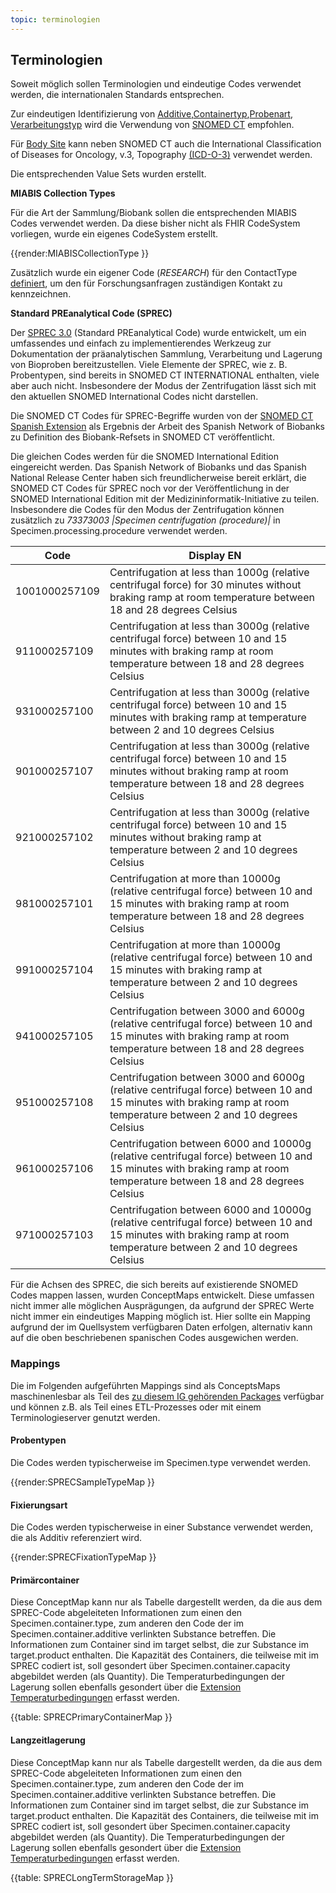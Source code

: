 ```yaml
---
topic: terminologien
---
```


## Terminologien


Soweit möglich sollen Terminologien und eindeutige Codes verwendet werden, die internationalen Standards entsprechen.

 Zur eindeutigen Identifizierung von [Additive](https://www.medizininformatik-initiative.de/fhir/ext/modul-biobank/ValueSet/additive ),[Containertyp](https://www.medizininformatik-initiative.de/fhir/ext/modul-biobank/ValueSet/containertyp),[Probenart](https://www.medizininformatik-initiative.de/fhir/ext/modul-biobank/ValueSet/probenart), [Verarbeitungstyp](https://www.medizininformatik-initiative.de/fhir/ext/modul-biobank/ValueSet/sct-lab-procedure) wird die Verwendung von [SNOMED CT](http://snomed.info/sct) empfohlen. 

Für [Body Site](https://www.medizininformatik-initiative.de/fhir/ext/modul-biobank/ValueSet/sct-body-structures)
 kann neben SNOMED CT auch die International Classification of Diseases for Oncology, v.3, Topography [(ICD-O-3)](https://terminology.hl7.org/2.1.0/CodeSystem-icd-o-3.html) verwendet werden.

Die entsprechenden Value Sets wurden erstellt.

**MIABIS Collection Types**

Für die Art der Sammlung/Biobank sollen die entsprechenden MIABIS Codes verwendet werden. Da diese bisher nicht als FHIR CodeSystem vorliegen, wurde ein eigenes CodeSystem erstellt.

{{render:MIABISCollectionType }}

Zusätzlich wurde ein eigener Code (_RESEARCH_) für den ContactType [definiert](https://www.medizininformatik-initiative.de/fhir/ext/modul-biobank/CodeSystem/ContactType), um den für Forschungsanfragen zuständigen Kontakt zu kennzeichnen.

**Standard PREanalytical Code (SPREC)**

Der [SPREC 3.0](https://pubmed.ncbi.nlm.nih.gov/24849886/) (Standard PREanalytical Code) wurde entwickelt, um ein umfassendes und einfach zu implementierendes Werkzeug zur Dokumentation der präanalytischen Sammlung, Verarbeitung und Lagerung von Bioproben bereitzustellen.
Viele Elemente der SPREC, wie z. B. Probentypen, sind bereits in SNOMED CT INTERNATIONAL enthalten, viele aber auch nicht. Insbesondere der Modus der Zentrifugation lässt sich mit den aktuellen SNOMED International Codes nicht darstellen.
 
Die SNOMED CT Codes für SPREC-Begriffe wurden von der [SNOMED CT Spanish Extension](https://webs.somsns.es/cnr/Visor_EE.htm) als Ergebnis der Arbeit des Spanish Network of Biobanks  zu Definition des Biobank-Refsets in SNOMED CT veröffentlicht.

Die gleichen Codes werden für die SNOMED International Edition eingereicht werden. 
Das Spanish Network of Biobanks  und das Spanish National Release Center haben sich freundlicherweise bereit erklärt, die SNOMED CT Codes für SPREC noch vor der Veröffentlichung in der SNOMED International Edition mit der Medizininformatik-Initiative zu teilen. Insbesondere die Codes für den Modus der Zentrifugation können zusätzlich zu _73373003 |Specimen centrifugation (procedure)|_ in Specimen.processing.procedure verwendet werden.
  
 |Code | Display EN|
|----------|-------------|
| 1001000257109 |  Centrifugation at less than 1000g (relative centrifugal force) for 30 minutes without braking ramp at room temperature between 18 and 28 degrees Celsius |
| 911000257109 |  Centrifugation at less than 3000g (relative centrifugal force) between 10 and 15 minutes with braking ramp at room temperature between 18 and 28 degrees Celsius |
| 931000257100 |  Centrifugation at less than 3000g (relative centrifugal force) between 10 and 15 minutes with braking ramp at temperature between 2 and 10 degrees Celsius|
| 901000257107 | Centrifugation at less than 3000g (relative centrifugal force) between 10 and 15 minutes without braking ramp at room temperature between 18 and 28 degrees Celsius |
| 921000257102 |  Centrifugation at less than 3000g (relative centrifugal force) between 10 and 15 minutes without braking ramp at temperature between 2 and 10 degrees Celsius |
| 981000257101 |  Centrifugation at more than 10000g (relative centrifugal force) between 10 and 15 minutes with braking ramp at room temperature between 18 and 28 degrees Celsius |
| 991000257104 |  Centrifugation at more than 10000g (relative centrifugal force) between 10 and 15 minutes with braking ramp at temperature between 2 and 10 degrees Celsius |
| 941000257105 |  Centrifugation between 3000 and 6000g (relative centrifugal force) between 10 and 15 minutes with braking ramp at room temperature between 18 and 28 degrees Celsius |
| 951000257108 |  Centrifugation between 3000 and 6000g (relative centrifugal force) between 10 and 15 minutes with braking ramp at room temperature between 2 and 10 degrees Celsius |
| 961000257106 | Centrifugation between 6000 and 10000g (relative centrifugal force) between 10 and 15 minutes with braking ramp at room temperature between 18 and 28 degrees Celsius |
| 971000257103 |  Centrifugation between 6000 and 10000g (relative centrifugal force) between 10 and 15 minutes with braking ramp at room temperature between 2 and 10 degrees Celsius |

Für die Achsen des SPREC, die sich bereits auf existierende SNOMED Codes mappen lassen, wurden ConceptMaps entwickelt. Diese umfassen nicht immer alle möglichen Ausprägungen, da aufgrund der SPREC Werte nicht immer ein eindeutiges Mapping möglich ist. Hier sollte ein Mapping aufgrund der im Quellsystem verfügbaren Daten erfolgen, alternativ kann auf die oben beschriebenen spanischen Codes ausgewichen werden.

### Mappings

Die im Folgenden aufgeführten Mappings sind als ConceptsMaps maschinenlesbar als Teil des [zu diesem IG gehörenden Packages](https://simplifier.net/MedizininformatikInitiative-ModulBiobank/~packages) verfügbar und können z.B. als Teil eines ETL-Prozesses oder mit einem Terminologieserver genutzt werden.

#### Probentypen

Die Codes werden typischerweise im Specimen.type verwendet werden.

{{render:SPRECSampleTypeMap }}

#### Fixierungsart

Die Codes werden typischerweise in einer Substance verwendet werden, die als Additiv referenziert wird.

{{render:SPRECFixationTypeMap }}

#### Primärcontainer

Diese ConceptMap kann nur als Tabelle dargestellt werden, da die aus dem SPREC-Code abgeleiteten Informationen zum einen den Specimen.container.type, zum anderen den Code der im Specimen.container.additive verlinkten Substance betreffen. Die Informationen zum Container sind im target selbst, die zur Substance im target.product enthalten. Die Kapazität des Containers, die teilweise mit im SPREC codiert ist, soll gesondert über Specimen.container.capacity abgebildet werden (als Quantity). Die Temperaturbedingungen der Lagerung sollen ebenfalls gesondert über die [Extension Temperaturbedingungen](extensions) erfasst werden.

{{table: SPRECPrimaryContainerMap }}

#### Langzeitlagerung

Diese ConceptMap kann nur als Tabelle dargestellt werden, da die aus dem SPREC-Code abgeleiteten Informationen zum einen den Specimen.container.type, zum anderen den Code der im Specimen.container.additive verlinkten Substance betreffen. Die Informationen zum Container sind im target selbst, die zur Substance im target.product enthalten. Die Kapazität des Containers, die teilweise mit im SPREC codiert ist, soll gesondert über Specimen.container.capacity abgebildet werden (als Quantity). Die Temperaturbedingungen der Lagerung sollen ebenfalls gesondert über die [Extension Temperaturbedingungen](extensions) erfasst werden.

{{table: SPRECLongTermStorageMap }}

